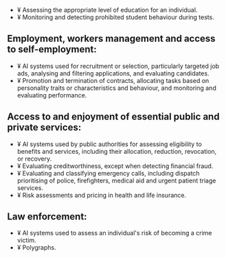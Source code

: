 - ¥ Assessing the appropriate level of education for an individual.
- ¥ Monitoring and detecting prohibited student behaviour during tests.
## Employment, workers management and access to self-employment:
- ¥ AI  systems  used  for  recruitment  or  selection,  particularly  targeted  job  ads,  analysing  and  filtering applications, and evaluating candidates.
- ¥ Promotion and termination of contracts, allocating tasks based on personality traits or characteristics and behaviour, and monitoring and evaluating performance.
## Access to and enjoyment of essential public and private services:
- ¥ AI  systems  used  by  public  authorities  for  assessing  eligibility  to  benefits  and  services,  including  their allocation, reduction, revocation, or recovery.
- ¥ Evaluating creditworthiness, except when detecting financial fraud.
- ¥ Evaluating and classifying emergency calls, including dispatch prioritising of police, firefighters, medical aid and urgent patient triage services.
- ¥ Risk assessments and pricing in health and life insurance.
## Law enforcement:
- ¥ AI systems used to assess an individual's risk of becoming a crime victim.
- ¥ Polygraphs.
